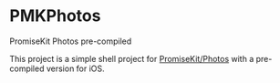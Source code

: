 # PMKPhotos
PromiseKit Photos pre-compiled

This project is a simple shell project for [PromiseKit/Photos](https://github.com/PromiseKit/Photos) with a pre-compiled version for iOS.
